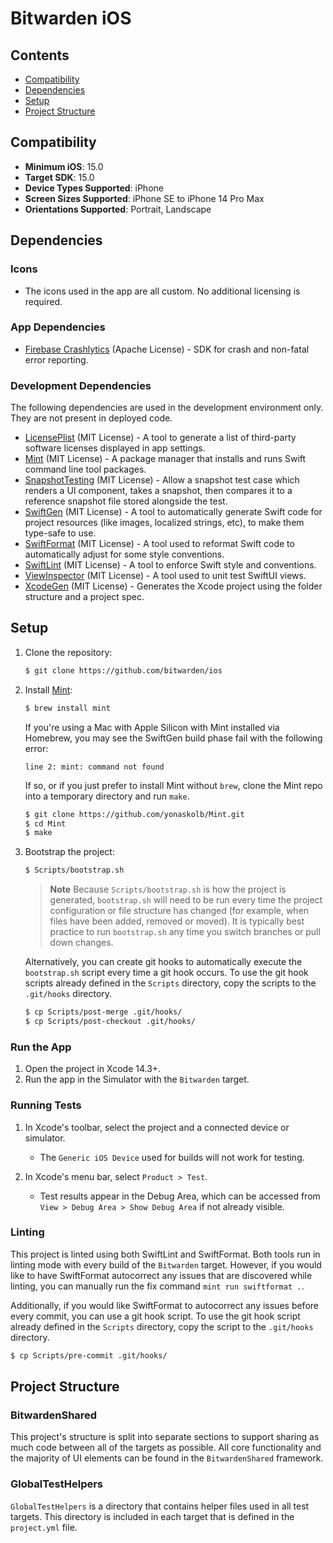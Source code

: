 # Bitwarden iOS

## Contents

- [Compatibility](#compatibility)
- [Dependencies](#dependencies)
- [Setup](#setup)
- [Project Structure](#project-structure)

## Compatibility

- **Minimum iOS**: 15.0
- **Target SDK**: 15.0
- **Device Types Supported**: iPhone
- **Screen Sizes Supported**: iPhone SE to iPhone 14 Pro Max
- **Orientations Supported**: Portrait, Landscape

## Dependencies

### Icons
- The icons used in the app are all custom. No additional licensing is required.

### App Dependencies

- [Firebase Crashlytics](https://github.com/firebase/firebase-ios-sdk) (Apache License) - SDK for crash and non-fatal error reporting.

### Development Dependencies

The following dependencies are used in the development environment only. They are not present in deployed code.

- [LicensePlist](https://github.com/mono0926/LicensePlist) (MIT License) - A tool to generate a list of third-party software licenses displayed in app settings.
- [Mint](https://github.com/yonaskolb/mint) (MIT License) - A package manager that installs and runs Swift command line tool packages.
- [SnapshotTesting](https://github.com/pointfreeco/swift-snapshot-testing) (MIT License) - Allow a snapshot test case which renders a UI component, takes a snapshot, then compares it to a reference snapshot file stored alongside the test.
- [SwiftGen](https://github.com/SwiftGen/SwiftGen) (MIT License) - A tool to automatically generate Swift code for project resources (like images, localized strings, etc), to make them type-safe to use.
- [SwiftFormat](https://github.com/nicklockwood/SwiftFormat) (MIT License) - A tool used to reformat Swift code to automatically adjust for some style conventions.
- [SwiftLint](https://github.com/realm/SwiftLint) (MIT License) - A tool to enforce Swift style and conventions.
- [ViewInspector](https://github.com/nalexn/ViewInspector) (MIT License) - A tool used to unit test SwiftUI views.
- [XcodeGen](https://github.com/yonaskolb/XcodeGen) (MIT License) - Generates the Xcode project using the folder structure and a project spec.

## Setup

1. Clone the repository:

    ```sh
    $ git clone https://github.com/bitwarden/ios
    ```

2. Install [Mint](https://github.com/yonaskolb/mint):

    ```sh
    $ brew install mint
    ```

    If you're using a Mac with Apple Silicon with Mint installed via Homebrew, you may see the SwiftGen build phase fail with the following error:

    `line 2: mint: command not found`

    If so, or if you just prefer to install Mint without `brew`, clone the Mint repo into a temporary directory and run `make`.

    ```sh
    $ git clone https://github.com/yonaskolb/Mint.git
    $ cd Mint
    $ make
    ```

3. Bootstrap the project:

    ```sh
    $ Scripts/bootstrap.sh
    ```

    > **Note**
    > Because `Scripts/bootstrap.sh` is how the project is generated, `bootstrap.sh` will need to be run every time the project configuration or file structure has changed (for example, when files have been added, removed or moved). It is typically best practice to run `bootstrap.sh` any time you switch branches or pull down changes.

    Alternatively, you can create git hooks to automatically execute the `bootstrap.sh` script every time a git hook occurs. To use the git hook scripts already defined in the `Scripts` directory, copy the scripts to the `.git/hooks` directory.

    ```sh
    $ cp Scripts/post-merge .git/hooks/
    $ cp Scripts/post-checkout .git/hooks/
    ```

### Run the App

1. Open the project in Xcode 14.3+.
2. Run the app in the Simulator with the `Bitwarden` target.

### Running Tests

1. In Xcode's toolbar, select the project and a connected device or simulator.
   - The `Generic iOS Device` used for builds will not work for testing.

2. In Xcode's menu bar, select `Product > Test`.
   - Test results appear in the Debug Area, which can be accessed from `View > Debug Area > Show Debug Area` if not already visible.

### Linting

This project is linted using both SwiftLint and SwiftFormat. Both tools run in linting mode with every build of the `Bitwarden` target. However, if you would like to have SwiftFormat autocorrect any issues that are discovered while linting, you can manually run the fix command `mint run swiftformat .`.

Additionally, if you would like SwiftFormat to autocorrect any issues before every commit, you can use a git hook script. To use the git hook script already defined in the `Scripts` directory, copy the script to the `.git/hooks` directory.

```sh
$ cp Scripts/pre-commit .git/hooks/
```

## Project Structure

### BitwardenShared

This project's structure is split into separate sections to support sharing as much code between all of the targets as possible. All core functionality and the majority of UI elements can be found in the `BitwardenShared` framework.

### GlobalTestHelpers

`GlobalTestHelpers` is a directory that contains helper files used in all test targets. This directory is included in each target that is defined in the `project.yml` file.
